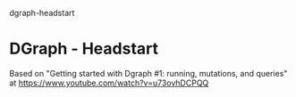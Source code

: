 dgraph-headstart
# DGraph - Headstart

Based on "Getting started with Dgraph #1: running, mutations, and queries" at https://www.youtube.com/watch?v=u73ovhDCPQQ

